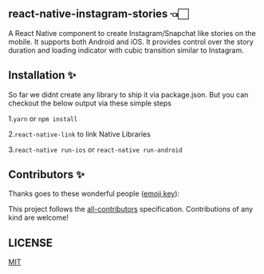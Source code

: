 ## react-native-instagram-stories 👈🏻

 A React Native component to create Instagram/Snapchat like stories on the mobile. It supports both Android and iOS.
 It provides control over the story duration and loading indicator with cubic transition similar to Instagram.
 
## Installation ✨

So far we didnt create any library to ship it via package.json. But you can checkout the below output via these simple steps 

1.`yarn` or `npm install`  

2.`react-native-link` to link Native Libraries

3.`react-native run-ios` or `react-native run-android`

## Contributors ✨

Thanks goes to these wonderful people ([emoji key](https://allcontributors.org/docs/en/emoji-key)):

<!-- ALL-CONTRIBUTORS-LIST:START - Do not remove or modify this section -->
<!-- prettier-ignore -->

<!-- ALL-CONTRIBUTORS-LIST:END -->

This project follows the [all-contributors](https://allcontributors.org) specification.
Contributions of any kind are welcome!

## LICENSE

[MIT](LICENSE)
